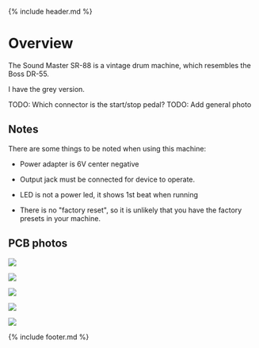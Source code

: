 {% include header.md  %}


# Overview 

The Sound Master SR-88 is a vintage drum machine, which resembles the Boss DR-55.

I have the grey version.

TODO: Which connector is the start/stop pedal?
TODO: Add general photo

## Notes

There are some things to be noted when using this machine:

- Power adapter is 6V center negative

- Output jack must be connected for device to operate.

- LED is not a power led, it shows 1st beat when running

- There is no "factory reset", so it is unlikely that you have the factory presets in your machine. 

## PCB photos

![](images/sr88/bottom1.jpg)

![](images/sr88/top1.jpg)

![](images/sr88/top2.jpg)

![](images/sr88/top3.jpg)

![](images/sr88/connectors.jpg)


{% include footer.md  %}